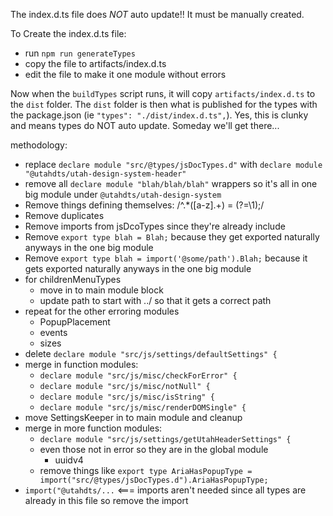 The index.d.ts file does *NOT* auto update!! It must be manually created.

To Create the index.d.ts file:
  * run `npm run generateTypes`
  * copy the file to artifacts/index.d.ts
  * edit the file to make it one module without errors

Now when the `buildTypes` script runs, it will copy `artifacts/index.d.ts` to the `dist` folder.
The `dist` folder is then what is published for the types with the package.json (ie `"types": "./dist/index.d.ts",`).
Yes, this is clunky and means types do NOT auto update. Someday we'll get there...


methodology:
  * replace 
    `declare module "src/@types/jsDocTypes.d"` 
    with 
    `declare module "@utahdts/utah-design-system-header"`
  * remove all `declare module "blah/blah/blah"` wrappers so it's all in one big module under `@utahdts/utah-design-system`
  * Remove things defining themselves: /^.*([a-z].+) = (?=\1);/
  * Remove duplicates
  * Remove imports from jsDcoTypes since they're already include
  * Remove `export type blah = Blah;` because they get exported naturally anyways in the one big module
  * Remove `export type blah = import('@some/path').Blah;` because it gets exported naturally anyways in the one big module
  * for childrenMenuTypes
    * move in to main module block
    * update path to start with ../ so that it gets a correct path
  * repeat for the other erroring modules
    * PopupPlacement
    * events
    * sizes
  * delete `declare module "src/js/settings/defaultSettings" {`
  * merge in function modules:
    * `declare module "src/js/misc/checkForError" {`
    * `declare module "src/js/misc/notNull" {`
    * `declare module "src/js/misc/isString" {`
    * `declare module "src/js/misc/renderDOMSingle" {`
  * move SettingsKeeper in to main module and cleanup
  * merge in more function modules:
    * `declare module "src/js/settings/getUtahHeaderSettings" {`
    * even those not in error so they are in the global module
      * uuidv4
    * remove things like `export type AriaHasPopupType = import("src/@types/jsDocTypes.d").AriaHasPopupType;`
  * `import("@utahdts/...` <=== imports aren't needed since all types are already in this file so remove the import
